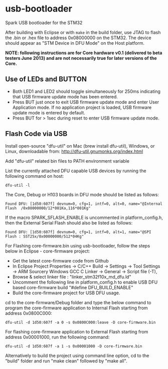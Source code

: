 # usb-bootloader

Spark USB bootloader for the STM32

After building with Eclipse or with `make` in the build folder, use JTAG to flash the .bin or .hex file to address 0x08000000 on the STM32.
The device should appear as "STM Device in DFU Mode" on the Host platform.

**NOTE: following instructions are for Core hardware v0.1 (delivered to beta testers June 2013)
  and are not necessarily true for later versions of the Core.**

## Use of LEDs and BUTTON

* Both LED1 and LED2 should toggle simultaneously for 250ms indicating that USB firmware update mode has been entered.
* Press BUT just once to exit USB firmware update mode and enter User Application mode. If no application project is loaded, USB firmware update mode is entered by default.
* Press BUT for > 1sec during reset to enter USB firmware update mode.

## Flash Code via USB

Install open-source "dfu-util" on Mac (brew install dfu-util), Windows, or Linux, downloadable from:
http://dfu-util.gnumonks.org/index.html

Add "dfu-util" related bin files to PATH environment variable

List the currently attached DFU capable USB devices by running the following command on host:

    dfu-util -l

The Core, Debug or H103 boards in DFU mode should be listed as follows:

    Found DFU: [1d50:607f] devnum=0, cfg=1, intf=0, alt=0, name="@Internal Flash  /0x08000000/12*001Ka,116*001Kg"

If the macro SPARK\_SFLASH\_ENABLE is uncommented in platform\_config.h, then the External Serial Flash should also be listed as follows:

    Found DFU: [1d50:607f] devnum=0, cfg=1, intf=0, alt=1, name="@SPI Flash : SST25x/0x00000000/512*04Kg"

For Flashing core-firmware.bin using usb-bootloader, follow the steps below in Eclipse - core-firmware project:

* Get the latest core-firmware code from Github
* In Eclipse Project Properties -> C/C++ Build -> Settings -> Tool Settings -> ARM Sourcery Windows GCC C Linker -> General -> Script file (-T),
* Browse & select linker file : "linker\_stm32f10x\_md\_dfu.ld"
* Uncomment the following line in platform\_config.h to enable USB DFU based core-firmware build "#define DFU\_BUILD\_ENABLE"
* Build the core-firmware project for USB DFU usage.

cd to the core-firmware/Debug folder and type the below command to program the core-firmware application to Internal Flash starting from address 0x0800C000:

    dfu-util -d 1d50:607f -a 0 -s 0x0800C000:leave -D core-firmware.bin

For flashing core-firmware application to External Flash starting from address 0x00001000, run the following command:

    dfu-util -d 1d50:607f -a 1 -s 0x00001000 -D core-firmware.bin

Alternatively to build the project using command line option, cd to the "build" folder and run "make clean" followed by "make all".
